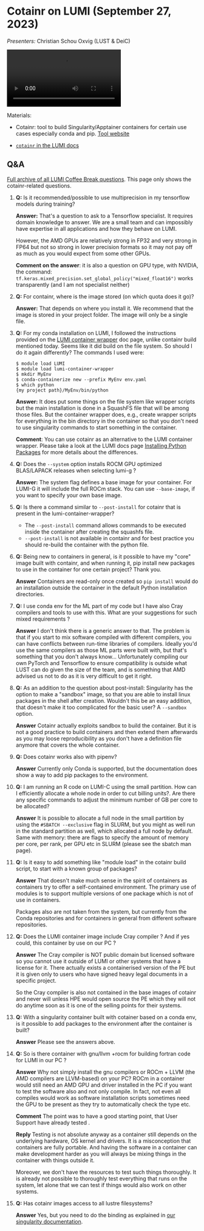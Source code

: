 # Cotainr on LUMI (September 27, 2023)

*Presenters:* Christian Schou Oxvig (LUST & DeiC)

<video src="https://462000265.lumidata.eu/user-coffee-breaks/recordings/20230927-user-coffee-break-cotainr.mp4" controls="controls">
</video>

Materials:

-   Cotainr: tool to build Singularity/Apptainer containers for certain use cases especially conda and pip. 
    [Tool website](https://github.com/DeiC-HPC/cotainr)

-   [`cotainr` in the LUMI docs](https://docs.lumi-supercomputer.eu/software/containers/singularity/#building-containers-using-the-cotainr-tool)

<!--
-   [Slides (PDF)](https://462000265.lumidata.eu/user-coffee-breaks/files/20230927-user-coffee-break-cotainr.pdf)
-->

## Q&A

[Full archive of all LUMI Coffee Break questions](https://hackmd.io/@lust/coffeearchive#). This page only shows the 
cotainr-related questions.


1.  **Q:** Is it recommended/possible to use multiprecision in my tensorflow models during training?

    **Answer:** That's a question to ask to a Tensorflow specialist. It requires domain knowledge to answer. We are a small team and can impossibly have expertise in all applications and how they behave on LUMI.
    
    However, the AMD GPUs are relatively strong in FP32 and very strong in FP64 but not so strong in lower precision formats so it may not pay off as much as you would expect from some other GPUs.
    
    **Comment on the answer**: it is also a question on GPU type, with NVIDIA, the command: `tf.keras.mixed_precision.set_global_policy("mixed_float16")` works transparently (and I am not specialist neither)
    
   
2.  **Q:** For containr, where is the image stored (on which quota does it go)?
  
    **Answer:** That depends on where you install it. We recommend that the image is stored in your project folder. The image will only be a single file.
    
3.  **Q:** For my conda installation on LUMI, I followed the instructions provided on the [LUMI container wrapper](https://docs.lumi-supercomputer.eu/software/installing/container-wrapper/) doc page, unlike containr build mentioned today. Seems like it did build on the file system. So should I do it again differently?
    The commands I used were:
    ```
    $ module load LUMI
    $ module load lumi-container-wrapper
    $ mkdir MyEnv
    $ conda-containerize new --prefix MyEnv env.yaml
    $ which python
    {my project path}/MyEnv/bin/python
    ```
    
    **Answer:** It does put some things on the file system like wrapper scripts but the main installation is done in a SquashFS file that will be among those files. But the container wrapper does, e.g., create wrapper scripts for everything in the bin directory in the container so that you don't need to use singularity commands to start something in the container.

    **Comment**: You can use cotainr as an alternative to the LUMI container wrapper. Please take a look at the LUMI docs page [Installing Python Packages](https://docs.lumi-supercomputer.eu/software/installing/python/) for more details about the differences.
    
5.  **Q:** Does the `--system` option installs ROCM GPU optimized BLAS/LAPACK releases when selecting lumi-g ? 

    **Answer:** The system flag defines a base image for your container. For LUMI-G it will include the full ROCm stack. You can use `--base-image`, if you want to specify your own base image. 

6. **Q:** Is there a command similar to `--post-install` for cotainr that is present in the lumi-container-wrapper? 
    - The `--post-install` command allows commands to be executed inside the container after creating the squashfs file.
    - `--post-install` is not available in containr and for best practice you should re-build the container with the python file. 

7.  **Q:** Being new to containers in general, is it possible to have my "core" image built with containr, and when running it, pip install new packages to use in the container for one certain project? Thank you.

    **Answer** Containers are read-only once created so `pip install` would do an installation outside the container in the default Python installation directories.
    
8. **Q:** I use conda env for the ML part of my code but I have also Cray compilers and tools to use with this. What are your suggestions for such mixed requirements ? 

    **Answer** I don't think there is a generic answer to that. The problem is that if you start to mix software compiled with different compilers, you can have conflicts between run-time libraries of compilers. Ideally you'd use the same compilers as those ML parts were built with, but that's something that you don't always know... Unfortunately compiling our own PyTorch and Tensorflow to ensure compatibility is outside what LUST can do given the size of the team, and is something that AMD advised us not to do as it is very difficult to get it right.

9.  **Q:** As an addition to the question about post-install: Singularity has the option to make a "sandbox" image, so that you are able to install linux packages in the shell after creation. Wouldn't this be an easy addition, that doesn't make it too complicated for the basic user? A `--sandbox` option.

    **Answer** Cotainr actually exploits sandbox to build the container. But it is not a good practice to build containers and then extend them afterwards as you may loose reproducibility as you don't have a definition file anymore that covers the whole container.

10. **Q:** Does cotainr works also with pipenv?

    **Answer** Currently only Conda is supported, but the documentation does show a way to add pip packages to the environment.

11. **Q:** I am running an R code on LUMI-C using the small partition. How can I efficiently allocate a whole node in order to cut billing units?. Are there any specific commands to adjust the minimum number of GB per core to be allocated?

    **Answer** It is possible to allocate a full node in the small partition by using the `#SBATCH --exclusive` flag in SLURM, but you might as well run in the standard partition as well, which allocated a full node by default. Same with memory: there are flags to specify the amount of memory per core, per rank, per GPU etc in SLURM (please see the sbatch man page).

12. **Q:** Is it easy to add something like "module load" in the cotainr build script, to start with a known group of packages?

    **Answer** That doesn't make much sense in the spirit of containers as containers try to offer a self-contained environment. The primary use of modules is to support multiple versions of one package which is not of use in containers.
    
    Packages also are not taken from the system, but currently from the Conda repositories and for containers in general from different software repositories.
    

13. **Q:** Does the LUMI container image include Cray compiler ? And if yes could, this container by use on our PC ?

    **Answer** The Cray compiler is NOT public domain but licensed software so you cannot use it outside of LUMI or other systems that have a license for it. There actually exists a containerised version of the PE but it is given only to users who have signed heavy legal documents in a specific project.
    
    So the Cray compiler is also not contained in the base images of cotainr and never will unless HPE would open source the PE which they will not do anytime soon as it is one of the selling points for their systems.

14. **Q:** With a singularity container built with cotainer based on a conda env, is it possible to add packages to the environment after the container is built?

    **Answer** Please see the answers above.

15. **Q:** So is there container with gnu/llvm +rocm for building fortran code for LUMI in our PC ?

    **Answer** Why not simply install the gnu compilers or ROCm + LLVM (the AMD compilers are LLVM-based) on your PC? ROCm in a container would still need an AMD GPU and driver installed in the PC if you want to test the software also and not only compile. In fact, not even all compiles would work as software installation scripts sometimes need the GPU to be present as they try to automatically check the type etc.

    **Comment** The point was to have a good starting point, that User Support have already tested .
    
    **Reply** Testing is not absolute anyway as a container still depends on the underlying hardware, OS kernel and drivers. It is a misconception that containers are fully portable. And having the software in a container can make development harder as you will always be mixing things in the container with things outside it.
    
    Moreover, we don't have the resources to test such things thoroughly. It is already not possible to thoroughly test everything that runs on the system, let alone that we can test if things would also work on other systems.

16. **Q:** Has cotainr images access to all lustre filesystems?
    
    **Answer** Yes, but you need to do the binding as explained in [our singularity documentation](https://docs.lumi-supercomputer.eu/runjobs/scheduled-jobs/container-jobs/#binding-network-file-systems-in-the-container).



